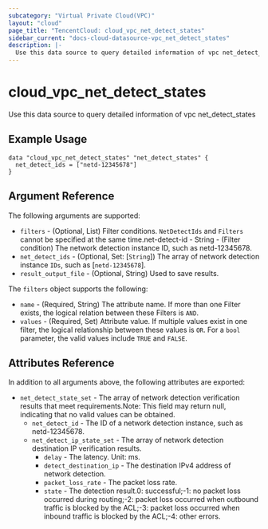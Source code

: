 ```yaml
---
subcategory: "Virtual Private Cloud(VPC)"
layout: "cloud"
page_title: "TencentCloud: cloud_vpc_net_detect_states"
sidebar_current: "docs-cloud-datasource-vpc_net_detect_states"
description: |-
  Use this data source to query detailed information of vpc net_detect_states
---
```


# cloud_vpc_net_detect_states

Use this data source to query detailed information of vpc net_detect_states

## Example Usage

```hcl
data "cloud_vpc_net_detect_states" "net_detect_states" {
  net_detect_ids = ["netd-12345678"]
}
```

## Argument Reference

The following arguments are supported:

* `filters` - (Optional, List) Filter conditions. `NetDetectIds` and `Filters` cannot be specified at the same time.net-detect-id - String - (Filter condition) The network detection instance ID, such as netd-12345678.
* `net_detect_ids` - (Optional, Set: [`String`]) The array of network detection instance `IDs`, such as [`netd-12345678`].
* `result_output_file` - (Optional, String) Used to save results.

The `filters` object supports the following:

* `name` - (Required, String) The attribute name. If more than one Filter exists, the logical relation between these Filters is `AND`.
* `values` - (Required, Set) Attribute value. If multiple values exist in one filter, the logical relationship between these values is `OR`. For a `bool` parameter, the valid values include `TRUE` and `FALSE`.

## Attributes Reference

In addition to all arguments above, the following attributes are exported:

* `net_detect_state_set` - The array of network detection verification results that meet requirements.Note: This field may return null, indicating that no valid values can be obtained.
  * `net_detect_id` - The ID of a network detection instance, such as netd-12345678.
  * `net_detect_ip_state_set` - The array of network detection destination IP verification results.
    * `delay` - The latency. Unit: ms.
    * `detect_destination_ip` - The destination IPv4 address of network detection.
    * `packet_loss_rate` - The packet loss rate.
    * `state` - The detection result.0: successful;-1: no packet loss occurred during routing;-2: packet loss occurred when outbound traffic is blocked by the ACL;-3: packet loss occurred when inbound traffic is blocked by the ACL;-4: other errors.


